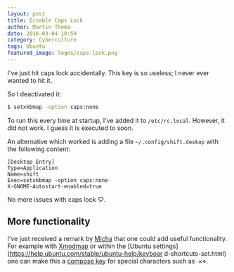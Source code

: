 ```yaml
---
layout: post
title: Disable Caps Lock
author: Martin Thoma
date: 2016-03-04 10:59
category: Cyberculture
tags: Ubuntu
featured_image: logos/caps-lock.png
---
```

I've just hit caps lock accidentally. This key is so useless; I never ever
wanted to hit it.

So I deactivated it:

```bash
$ setxkbmap -option caps:none
```

To run this every time at startup, I've added it to `/etc/rc.local`.
However, it did not work. I guess it is executed to soon.

An alternative which worked is adding a file `~/.config/shift.deskop` with the
following content:

```
[Desktop Entry]
Type=Application
Name=shift
Exec=setxkbmap -option caps:none
X-GNOME-Autostart-enabled=true
```


No more issues with caps lock ♡.


## More functionality

I've just received a remark by [Micha](http://plasisent.org/) that one could
add useful functionality. For example with
[Xmodmap](https://github.com/rosetree/tildeslash/blob/master/.Xmodmap) or
within the [Ubuntu settings](https://help.ubuntu.com/stable/ubuntu-help/keyboar
d-shortcuts-set.html) one can make this a [compose
key](https://en.wikipedia.org/wiki/Compose_key) for special characters such as
·×⋄.